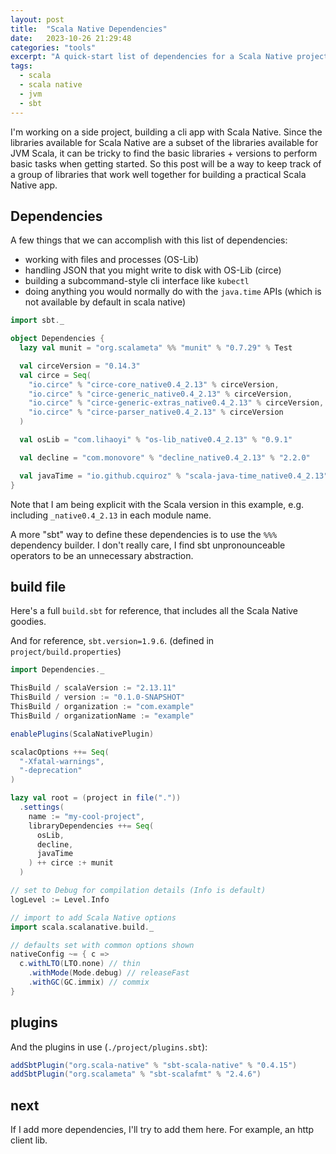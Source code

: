 ```yaml
---
layout: post
title:  "Scala Native Dependencies"
date:   2023-10-26 21:29:48
categories: "tools"
excerpt: "A quick-start list of dependencies for a Scala Native project"
tags:
  - scala
  - scala native
  - jvm
  - sbt
---
```


I'm working on a side project, building a cli app with Scala Native.  Since the libraries available for Scala Native are a subset of the libraries available for JVM Scala, it can be tricky to find the basic libraries + versions to perform basic tasks when getting started.  So this post will be a way to keep track of a group of libraries that work well together for building a practical Scala Native app.

## Dependencies

A few things that we can accomplish with this list of dependencies:

- working with files and processes (OS-Lib)
- handling JSON that you might write to disk with OS-Lib (circe)
- building a subcommand-style cli interface like `kubectl`
- doing anything you would normally do with the `java.time` APIs (which is not available by default in scala native)

```scala
import sbt._

object Dependencies {
  lazy val munit = "org.scalameta" %% "munit" % "0.7.29" % Test

  val circeVersion = "0.14.3"
  val circe = Seq(
    "io.circe" % "circe-core_native0.4_2.13" % circeVersion,
    "io.circe" % "circe-generic_native0.4_2.13" % circeVersion,
    "io.circe" % "circe-generic-extras_native0.4_2.13" % circeVersion,
    "io.circe" % "circe-parser_native0.4_2.13" % circeVersion
  )

  val osLib = "com.lihaoyi" % "os-lib_native0.4_2.13" % "0.9.1"

  val decline = "com.monovore" % "decline_native0.4_2.13" % "2.2.0"

  val javaTime = "io.github.cquiroz" % "scala-java-time_native0.4_2.13" % "2.5.0"
}
```

Note that I am being explicit with the Scala version in this example, e.g. including `_native0.4_2.13` in each module name.

A more "sbt" way to define these dependencies is to use the `%%%` dependency builder.  I don't really care, I find sbt unpronounceable operators to be an unnecessary abstraction. 


## build file

Here's a full `build.sbt` for reference, that includes all the Scala Native goodies.  

And for reference, `sbt.version=1.9.6`. (defined in `project/build.properties`)

```scala
import Dependencies._

ThisBuild / scalaVersion := "2.13.11"
ThisBuild / version := "0.1.0-SNAPSHOT"
ThisBuild / organization := "com.example"
ThisBuild / organizationName := "example"

enablePlugins(ScalaNativePlugin)

scalacOptions ++= Seq(
  "-Xfatal-warnings",
  "-deprecation"
)

lazy val root = (project in file("."))
  .settings(
    name := "my-cool-project",
    libraryDependencies ++= Seq(
      osLib,
      decline,
      javaTime
    ) ++ circe :+ munit
  )

// set to Debug for compilation details (Info is default)
logLevel := Level.Info

// import to add Scala Native options
import scala.scalanative.build._

// defaults set with common options shown
nativeConfig ~= { c =>
  c.withLTO(LTO.none) // thin
    .withMode(Mode.debug) // releaseFast
    .withGC(GC.immix) // commix
}
```

## plugins

And the plugins in use (`./project/plugins.sbt`):

```scala
addSbtPlugin("org.scala-native" % "sbt-scala-native" % "0.4.15")
addSbtPlugin("org.scalameta" % "sbt-scalafmt" % "2.4.6")
```

## next
If I add more dependencies, I'll try to add them here.  For example, an http client lib.